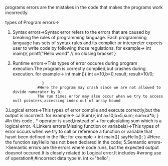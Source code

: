 programs errors are the mistakes in the code that makes the programs work incorrectly.

types of Program errors->
1. Syntax errors->Syntax error refers to the errors that are caused by breaking the rules of programming language.
  Each programming language has sets of syntax rules and its complier or interpreter expects user to write code by following those  regulations. 
  for example-> 
    int main(){
          printf("Hello world" // no closing bracket
    }
2. Runtime errors->This types of error occures during program execution.The program is correctly complied,but crashes during 
                  execution.
                  for example->
                    int main(){
                      int a=10,b=0,result;
                        result=10/0;

                    }
                  #Here the program may crash since we are not allowed to divide numerator by 0;
                  The run times error may also occur when we try to access null pointers,accessing index out of array bound
  3.Logical errors->This types of error complie and execute correctly,but the output is incorrect.
                    for example->
                       calSum(){
                        int a=10,b=5,sum;
                        sum=a*b;
                      }
                    #In this code , * operator is  used,instead of + for calculating sum which is a logical error.
  4.Linkers errors(Missing function or variabels)->This types of error occurs when we try to call or reference a function or 
                                                  variable that hasnt been defined in the file;
                                                  for example->
                                                    int main(){
                                                      sayHello();
                                                    }
                                                  #Here the function sayHello has not been declared in the code;
  5.Semantic errors->Semantic errors are the errors where code runs, but the expected output doesnot occured.It is closely 
                    related to Logical error.It includes #wrong use of operation#,#incorrect data type #.
                      int x="hello";
                      
                      




